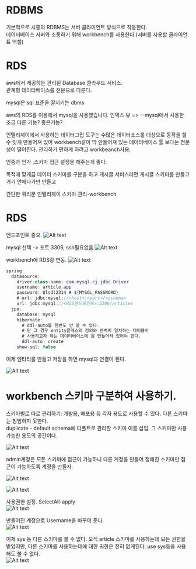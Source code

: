 # RDBMS
기본적으로 시중의 RDBMS는 서버 클라이언트 방식으로 작동한다.  
데이터베이스 서버와 소통하기 위해 workbench를 사용한다.(서버를 사용할 클라이언트 역할)

# RDS
aws에서 제공하는 관리된 Database 클라우드 서비스.  
관계형 데이터베이스를 전문으로 다룬다.

mysql은 sql 표준을 잘지키는 dbms

aws의 RDS를 이용해서 mysql을 사용했습니다.
인덱스 뷰 => ㅡmysql에서 사용한 조금 다른 기능? 좋은기능?

인텔리제이에서 사용하는 데이터그립 도구는 수많은 데이터소스를 대상으로 동작을 할 수 잇게 만들어져 있어
workbench같이 딱 만들어져 있는 데이터베이스 툴 보다는 전문성이 떨어진다. 관리하기 편하게 하려고 workbeanch사용. 

인증과 인가 ,스키마 접근 설정을 해주는게 좋다.

목적에 맞게끔 데이터 스키마를 구분을 하고 게시글 서비스라면 게시글 스키마를 만들고 거기 안에다가만 만들고  

간단한 쿼리문 인텔리제이 스키마 관리-workbench

# RDS
엔드포인트 중요.
![Alt text](<스크린샷 2024-02-01 022009.jpg>)

 mysql 선택 -> 포트 3306, ssh필요없음
![Alt text](image-13.png)

workbench에 RDS랑 연동.
![Alt text](image-14.png)

```java
spring:
  datasource:
    driver-class-name: com.mysql.cj.jdbc.Driver
    username: article.app
    password: Qlsdl2314 # ${MYSQL_PASSWORD}
    # url: jdbc:mysql://<host>:<port>/<schema>
    url: jdbc:mysql://<RDS엔드포인트>:3306/articles
  jpa:
    database: mysql
    hibernate:
      # ddl-auto를 한번도 안 쓸 수 있다.
      # 단 그 경우 entity클래스의 정의와 완벽히 일치하는 테이블이
      # 사용하고자 하는 데이터베이스에 잘 만들어져 있어야 한다.
      ddl-auto: create
    show-sql: false
```
이제 엔티티를 만들고 저장을 하면 mysql과 연결이 된다.

![Alt text](image-15.png)

# workbench 스키마 구분하여 사용하기.

스키마별로 따로 관리하기: 개발용, 배포용 등 각자 용도로 사용할 수 있다. 다른 스키마는 침범하지 못한다.  
duplicate -  default schema에 디폴트로 관리할 스키마 이름 삽입. 그 스키마만 사용가능한 용도의 공간이다.

![Alt text](image-16.png)


admin계정은 모든 스키마에 접근이 가능하니 다른 계정을 만들어 정해진 스키마만 접근이 가능하도록 계정을 만들자.

![Alt text](image-17.png)

![Alt text](image-19.png)

사용권한 설정. SelectAll-apply  
![Alt text](image-20.png)

만들어진 계정으로 Username을 바꾸어 준다.  
![Alt text](image-21.png)

이제 sys 등 다른 스키마를 볼 수 없다. 오직 article 스키마를 사용하는데 모든 권한을 받았지만, 다른 스키마를 사용하는데에 대한 궈한은 전혀 없게된다. use sys등을 사용해도 볼 수 없다.  
![Alt text](image-22.png)


